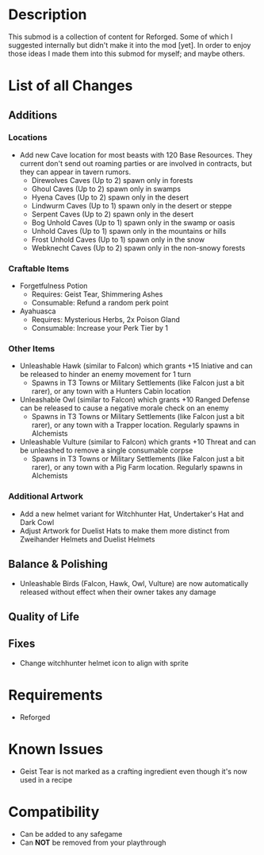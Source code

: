 # Description

This submod is a collection of content for Reforged. Some of which I suggested internally but didn't make it into the mod [yet].
In order to enjoy those ideas I made them into this submod for myself; and maybe others.

# List of all Changes

## Additions

### Locations

- Add new Cave location for most beasts with 120 Base Resources. They current don't send out roaming parties or are involved in contracts, but they can appear in tavern rumors.
  - Direwolves Caves (Up to 2) spawn only in forests
  - Ghoul Caves (Up to 2) spawn only in swamps
  - Hyena Caves (Up to 2) spawn only in the desert
  - Lindwurm Caves (Up to 1) spawn only in the desert or steppe
  - Serpent Caves (Up to 2) spawn only in the desert
  - Bog Unhold Caves (Up to 1) spawn only in the swamp or oasis
  - Unhold Caves (Up to 1) spawn only in the mountains or hills
  - Frost Unhold Caves (Up to 1) spawn only in the snow
  - Webknecht Caves (Up to 2) spawn only in the non-snowy forests

### Craftable Items

- Forgetfulness Potion
  - Requires: Geist Tear, Shimmering Ashes
  - Consumable: Refund a random perk point
- Ayahuasca
  - Requires: Mysterious Herbs, 2x Poison Gland
  - Consumable: Increase your Perk Tier by 1

### Other Items

- Unleashable Hawk (similar to Falcon) which grants +15 Iniative and can be released to hinder an enemy movement for 1 turn
  - Spawns in T3 Towns or Military Settlements (like Falcon just a bit rarer), or any town with a Hunters Cabin location
- Unleashable Owl (similar to Falcon) which grants +10 Ranged Defense can be released to cause a negative morale check on an enemy
  - Spawns in T3 Towns or Military Settlements (like Falcon just a bit rarer), or any town with a Trapper location. Regularly spawns in Alchemists
- Unleashable Vulture (similar to Falcon) which grants +10 Threat and can be unleashed to remove a single consumable corpse
  - Spawns in T3 Towns or Military Settlements (like Falcon just a bit rarer), or any town with a Pig Farm location. Regularly spawns in Alchemists

### Additional Artwork

- Add a new helmet variant for Witchhunter Hat, Undertaker's Hat and Dark Cowl
- Adjust Artwork for Duelist Hats to make them more distinct from Zweihander Helmets and Duelist Helmets

## Balance & Polishing

- Unleashable Birds (Falcon, Hawk, Owl, Vulture) are now automatically released without effect when their owner takes any damage

## Quality of Life

## Fixes

- Change witchhunter helmet icon to align with sprite

# Requirements

- Reforged

# Known Issues

- Geist Tear is not marked as a crafting ingredient even though it's now used in a recipe

# Compatibility

- Can be added to any safegame
- Can **NOT** be removed from your playthrough
